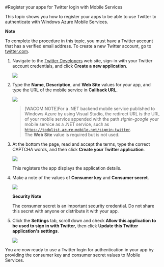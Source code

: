 <properties linkid="develop-mobile-how-to-guides-register-for-twitter-authentication" urlDisplayName="Register for Twitter Authentication" pageTitle="Register for Twitter authentication - Mobile Services" metaKeywords="Windows Azure registering application, Azure Twitter authentication, application authenticate, authenticate mobile services, Mobile Services Twitter" description="Learn how to use Twitter authentication with your Windows Azure Mobile Services application." metaCanonical="" services="" documentationCenter="" title="Register your apps for Twitter login with Mobile Services" authors=""  solutions="" writer="" manager="" editor=""  />

#Register your apps for Twitter login with Mobile Services

This topic shows you how to register your apps to be able to use Twitter to authenticate with Windows Azure Mobile Services.

<div class="dev-callout"><b>Note</b>
<p>To complete the procedure in this topic, you must have a Twitter account that has a verified email address. To create a new Twitter account, go to <a href="http://go.microsoft.com/fwlink/p/?LinkID=268287" target="_blank">twitter.com</a>.</p>
</div> 

1. Navigate to the <a href="http://go.microsoft.com/fwlink/p/?LinkId=268300" target="_blank">Twitter Developers</a> web site, sign-in with your Twitter account credentials, and click **Create a new application**.

   	![][1]

2. Type the **Name**, **Description**, and **Web Site** values for your app, and type the URL of the mobile service in **Callback URL**.

   	![][2]

    
	>[WACOM.NOTE]For a .NET backend mobile service published to Windows Azure by using Visual Studio, the redirect URL is the  URL of your mobile service appended with the path _signin-google_ your mobile service as a .NET service, such as <code>https://todolist.azure-mobile.net/signin-twitter</code>. <br />The <strong>Web Site</strong> value is required but is not used.

3.  At the bottom the page, read and accept the terms, type the correct CAPTCHA words, and then click **Create your Twitter application**. 

   	![][3]

   	This registers the app displays the application details.

6. Make a note of the values of **Consumer key** and **Consumer secret**. 

   	![][4]

    <div class="dev-callout"><b>Security Note</b>
	<p>The consumer secret is an important security credential. Do not share this secret with anyone or distribute it with your app.</p>
    </div>

7. Click the **Settings** tab, scroll down and check **Allow this application to be used to sign in with Twitter**, then click **Update this Twitter application's settings**.

	![][5]

You are now ready to use a Twitter login for authentication in your app by providing the consumer key and consumer secret values to Mobile Services.

<!-- Anchors. -->

<!-- Images. -->
[1]: ./media/mobile-services-how-to-register-twitter-authentication/mobile-services-twitter-developers.png
[2]: ./media/mobile-services-how-to-register-twitter-authentication/mobile-services-twitter-register-app1.png
[3]: ./media/mobile-services-how-to-register-twitter-authentication/mobile-services-twitter-register-app2.png
[4]: ./media/mobile-services-how-to-register-twitter-authentication/mobile-services-twitter-app-details.png
[5]: ./media/mobile-services-how-to-register-twitter-authentication/mobile-services-twitter-register-settings.png

<!-- URLs. -->

[Twitter Developers]: http://go.microsoft.com/fwlink/p/?LinkId=268300
[Get started with authentication]: /en-us/develop/mobile/tutorials/get-started-with-users-dotnet/

[Windows Azure Management Portal]: https://manage.windowsazure.com/
